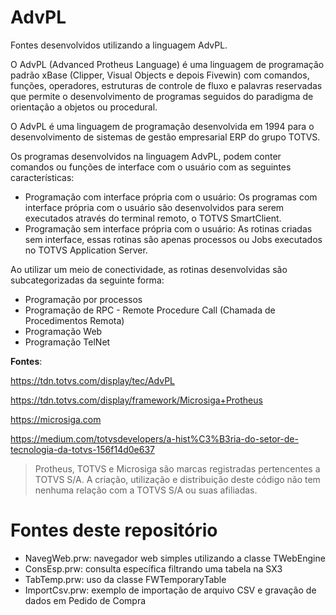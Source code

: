 # AdvPL
Fontes desenvolvidos utilizando a linguagem AdvPL.

O AdvPL (Advanced Protheus Language) é uma linguagem de programação padrão xBase (Clipper, Visual Objects e depois Fivewin) com comandos, funções, operadores, estruturas de controle de fluxo e palavras reservadas que permite o desenvolvimento de programas seguidos do paradigma de orientação a objetos ou procedural.

O AdvPL é uma linguagem de programação desenvolvida em 1994 para o desenvolvimento de sistemas de gestão empresarial ERP do grupo TOTVS.

Os programas desenvolvidos na linguagem AdvPL, podem conter comandos ou funções de interface com o usuário com as seguintes características:

  * Programação com interface própria com o usuário: Os programas com interface própria com o usuário são desenvolvidos para serem executados através do terminal remoto, o TOTVS SmartClient.
  * Programação sem interface própria com o usuário: As rotinas criadas sem interface, essas rotinas são apenas processos ou Jobs executados no TOTVS Application Server. 
  
Ao utilizar um meio de conectividade, as rotinas desenvolvidas são subcategorizadas da seguinte forma:

  * Programação por processos 
  * Programação de RPC - Remote Procedure Call (Chamada de Procedimentos Remota)
  * Programação Web
  * Programação TelNet

**Fontes**:

https://tdn.totvs.com/display/tec/AdvPL

https://tdn.totvs.com/display/framework/Microsiga+Protheus

https://microsiga.com

https://medium.com/totvsdevelopers/a-hist%C3%B3ria-do-setor-de-tecnologia-da-totvs-156f14d0e637

> Protheus, TOTVS e Microsiga são marcas registradas pertencentes a TOTVS S/A. A criação, utilização e distribuição deste código não tem nenhuma relação com a TOTVS S/A ou suas afiliadas.

# Fontes deste repositório

  * NavegWeb.prw: navegador web simples utilizando a classe TWebEngine
  * ConsEsp.prw: consulta específica filtrando uma tabela na SX3
  * TabTemp.prw: uso da classe FWTemporaryTable
  * ImportCsv.prw: exemplo de importação de arquivo CSV e gravação de dados em Pedido de Compra 

